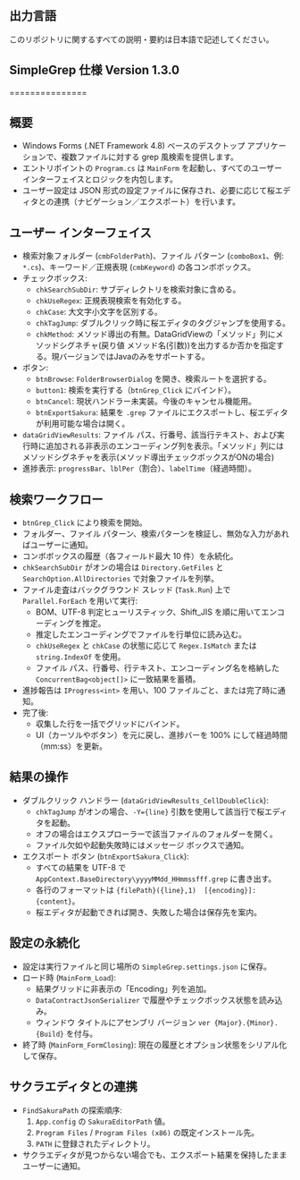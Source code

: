 ## 出力言語
このリポジトリに関するすべての説明・要約は日本語で記述してください。

## SimpleGrep 仕様  Version 1.3.0
===============

概要
----
- Windows Forms (.NET Framework 4.8) ベースのデスクトップ アプリケーションで、複数ファイルに対する grep 風検索を提供します。
- エントリポイントの `Program.cs` は `MainForm` を起動し、すべてのユーザー インターフェイスとロジックを内包します。
- ユーザー設定は JSON 形式の設定ファイルに保存され、必要に応じて桜エディタとの連携（ナビゲーション／エクスポート）を行います。

ユーザー インターフェイス
----------------
- 検索対象フォルダー (`cmbFolderPath`)、ファイル パターン (`comboBox1`、例: `*.cs`)、キーワード／正規表現 (`cmbKeyword`) の各コンボボックス。
- チェックボックス:
  - `chkSearchSubDir`: サブディレクトリを検索対象に含める。
  - `chkUseRegex`: 正規表現検索を有効化する。
  - `chkCase`: 大文字小文字を区別する。
  - `chkTagJump`: ダブルクリック時に桜エディタのタグジャンプを使用する。
  - `chkMethod`: メソッド導出の有無。DataGridViewの「メソッド」列にメソッドシグネチャ(戻り値 メソッド名(引数))を出力するか否かを指定する。現バージョンではJavaのみをサポートする。
- ボタン:
  - `btnBrowse`: `FolderBrowserDialog` を開き、検索ルートを選択する。
  - `button1`: 検索を実行する（`btnGrep_Click` にバインド）。
  - `btnCancel`: 現状ハンドラー未実装。今後のキャンセル機能用。
  - `btnExportSakura`: 結果を `.grep` ファイルにエクスポートし、桜エディタが利用可能な場合は開く。
- `dataGridViewResults`: ファイル パス、行番号、該当行テキスト、および実行時に追加される非表示のエンコーディング列を表示。「メソッド」列にはメソッドシグネチャを表示(メソッド導出チェックボックスがONの場合)
- 進捗表示: `progressBar`、`lblPer`（割合）、`labelTime`（経過時間）。

検索ワークフロー
----------------
- `btnGrep_Click` により検索を開始。
- フォルダー、ファイル パターン、検索パターンを検証し、無効な入力があればユーザーに通知。
- コンボボックスの履歴（各フィールド最大 10 件）を永続化。
- `chkSearchSubDir` がオンの場合は `Directory.GetFiles` と `SearchOption.AllDirectories` で対象ファイルを列挙。
- ファイル走査はバックグラウンド スレッド (`Task.Run`) 上で `Parallel.ForEach` を用いて実行:
  - BOM、UTF-8 判定ヒューリスティック、Shift_JIS を順に用いてエンコーディングを推定。
  - 推定したエンコーディングでファイルを行単位に読み込む。
  - `chkUseRegex` と `chkCase` の状態に応じて `Regex.IsMatch` または `string.IndexOf` を使用。
  - ファイル パス、行番号、行テキスト、エンコーディング名を格納した `ConcurrentBag<object[]>` に一致結果を蓄積。
- 進捗報告は `IProgress<int>` を用い、100 ファイルごと、または完了時に通知。
- 完了後:
  - 収集した行を一括でグリッドにバインド。
  - UI（カーソルやボタン）を元に戻し、進捗バーを 100% にして経過時間（mm:ss）を更新。

結果の操作
----------
- ダブルクリック ハンドラー (`dataGridViewResults_CellDoubleClick`):
  - `chkTagJump` がオンの場合、`-Y={line}` 引数を使用して該当行で桜エディタを起動。
  - オフの場合はエクスプローラーで該当ファイルのフォルダーを開く。
  - ファイル欠如や起動失敗時にはメッセージ ボックスで通知。
- エクスポート ボタン (`btnExportSakura_Click`):
  - すべての結果を UTF-8 で `AppContext.BaseDirectory\yyyyMMdd_HHmmssfff.grep` に書き出す。
  - 各行のフォーマットは `{filePath}({line},1)  [{encoding}]: {content}`。
  - 桜エディタが起動できれば開き、失敗した場合は保存先を案内。

設定の永続化
------------
- 設定は実行ファイルと同じ場所の `SimpleGrep.settings.json` に保存。
- ロード時 (`MainForm_Load`):
  - 結果グリッドに非表示の「Encoding」列を追加。
  - `DataContractJsonSerializer` で履歴やチェックボックス状態を読み込み。
  - ウィンドウ タイトルにアセンブリ バージョン `ver {Major}.{Minor}.{Build}` を付与。
- 終了時 (`MainForm_FormClosing`): 現在の履歴とオプション状態をシリアル化して保存。

サクラエディタとの連携
-------------------
- `FindSakuraPath` の探索順序:
  1. `App.config` の `SakuraEditorPath` 値。
  2. `Program Files` / `Program Files (x86)` の既定インストール先。
  3. `PATH` に登録されたディレクトリ。
- サクラエディタが見つからない場合でも、エクスポート結果を保持したままユーザーに通知。

